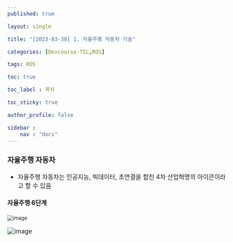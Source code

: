 ```yaml
---
published: true

layout: single

title: "[2023-03-30] 1. 자율주행 자동차 기술"

categories: [Devcourse-TIL,ROS]

tags: ROS

toc: true

toc_label : 목차

toc_sticky: true

author_profile: false

sidebar :
    nav : "docs"
---
```




### 자율주행 자동차

- 자율주행 자동차는 인공지능, 빅데이터, 초연결을 합친 4차 산업혁명의 아이콘이라고 할 수 있음 

 

#### 자율주행 6단계

<img src="https://user-images.githubusercontent.com/116723552/229137870-2f8871e7-75f1-4816-94c7-29da67e777c1.png" alt="image" style="zoom:80%;" />

![image](https://user-images.githubusercontent.com/116723552/229139555-01bcd030-1ae9-4915-8435-1f8a496ec7c9.png)

